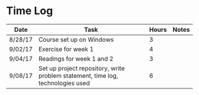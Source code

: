 # Time Log

| Date | Task | Hours | Notes|
|------|------|-------|------|
| 8/28/17 | Course set up on Windows| 3 | |
| 9/02/17 | Exercise for week 1  | 4  |   | 
| 9/04/17 | Readings for week 1 and 2| 3 | |
| 9/08/17 | Set up project repository, write problem statement, time log, technologies used| 6 | |